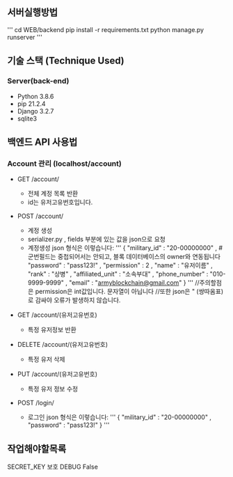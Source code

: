 ## 서버실행방법

'''
cd WEB/backend
pip install -r requirements.txt
python manage.py runserver
'''




## 기술 스택 (Technique Used) 

### Server(back-end)
 - Python   3.8.6 
 - pip      21.2.4
 - Django   3.2.7
 - sqlite3





## 백엔드 API 사용법

### Account 관리 (localhost/account)
 - GET /account/
    - 전체 계정 목록 반환
    - id는 유저고유번호입니다.
 
 - POST /account/
    - 계정 생성
    - serializer.py , fields 부분에 있는 값을 json으로 요청
    - 계정생성 json 형식은 이렇습니다:
        '''
        {
            "military_id" : "20-00000000" ,     #군번필드는 중첩되어서는 안되고, 블록 데이터베이스의 owner와 연동됩니다
            "password" : "pass123!" , 
            "permission" : 2 , 
            "name" : "유저이름" , 
            "rank" : "상병" , 
            "affiliated_unit" : "소속부대" , 
            "phone_number" : "010-9999-9999" , 
            "email" : "armyblockchain@gmail.com"
        }
        '''
        //주의할점은 permission은 int값입니다. 문자열이 아닙니다
        //또한 json은 " (쌍따옴표)로 감싸야 오류가 발생하지 않습니다.


- GET /account/(유저고유번호)
    - 특정 유저정보 반환
    
- DELETE /account/(유저고유번호)
    - 특정 유저 삭제

- PUT /account/(유저고유번호)
    - 특정 유저 정보 수정
 

- POST /login/
    - 로그인 json 형식은 이렇습니다:
        '''
        {
            "military_id" : "20-00000000" ,
            "password" : "pass123!"
        }
        '''







## 작업해야할목록

SECRET_KEY 보호
DEBUG False